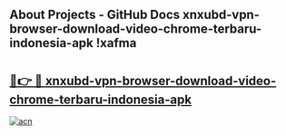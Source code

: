 ## About Projects - GitHub Docs xnxubd-vpn-browser-download-video-chrome-terbaru-indonesia-apk !xafma

# <h2><a href="https://andorid.site?title=xnxubd-vpn-browser-download-video-chrome-terbaru-indonesia-apk&ref=13PRO">🔗👉 🔴 xnxubd-vpn-browser-download-video-chrome-terbaru-indonesia-apk</a></h2>

[![acn](https://github.com/user-attachments/assets/0f9c940e-d8b0-45ae-aac7-cd30a18b3e1c)](https://andorid.site?title=xnxubd-vpn-browser-download-video-chrome-terbaru-indonesia-apk&ref=13PRO)

